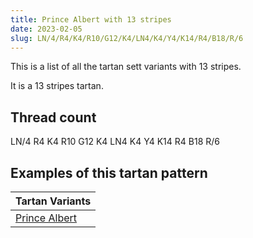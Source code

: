 ```yaml
---
title: Prince Albert with 13 stripes
date: 2023-02-05
slug: LN/4/R4/K4/R10/G12/K4/LN4/K4/Y4/K14/R4/B18/R/6
---
```

This is a list of all the tartan sett variants with 13 stripes.

It is a 13 stripes tartan.


## Thread count
LN/4 R4 K4 R10 G12 K4 LN4 K4 Y4 K14 R4 B18 R/6

## Examples of this tartan pattern

| Tartan Variants |
|---------------|
| [Prince Albert](/variants/ln/4/r4/k4/r10/g12/k4/ln4/k4/y4/k14/r4/b18/r/6-b304080-g008000-k000000-lne0e0e0-rc00000-yf0c000)||
